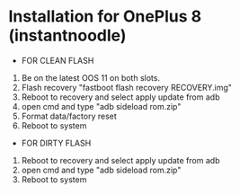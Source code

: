 # Installation for OnePlus 8 (instantnoodle)

* FOR CLEAN FLASH 
1. Be on the latest OOS 11 on both slots.
2. Flash recovery
   "fastboot flash recovery RECOVERY.img"
3. Reboot to recovery and select apply update from adb
4. open cmd and type
   "adb sideload rom.zip"
4. Format data/factory reset
5. Reboot to system

* FOR DIRTY FLASH 
1. Reboot to recovery and select apply update from adb
2. open cmd and type
   "adb sideload rom.zip"
3. Reboot to system
